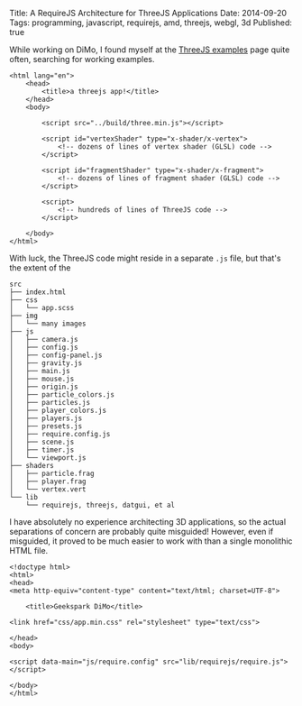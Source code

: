 Title: A RequireJS Architecture for ThreeJS Applications
Date: 2014-09-20
Tags: programming, javascript, requirejs, amd, threejs, webgl, 3d
Published: true

While working on DiMo, I found myself at the [ThreeJS
examples][threejsexamples] page quite often, searching for working examples.

    <html lang="en">
        <head>
            <title>a threejs app!</title>
        </head>
        <body>

            <script src="../build/three.min.js"></script>

            <script id="vertexShader" type="x-shader/x-vertex">
                <!-- dozens of lines of vertex shader (GLSL) code -->
            </script>

            <script id="fragmentShader" type="x-shader/x-fragment">
                <!-- dozens of lines of fragment shader (GLSL) code -->
            </script>

            <script>
                <!-- hundreds of lines of ThreeJS code -->
            </script>

        </body>
    </html>

With luck, the ThreeJS code might reside in a separate `.js` file, but that's
the extent of the 

    src
    ├── index.html
    ├── css
    │   └── app.scss
    ├── img
    │   └── many images
    ├── js
    │   ├── camera.js
    │   ├── config.js
    │   ├── config-panel.js
    │   ├── gravity.js
    │   ├── main.js
    │   ├── mouse.js
    │   ├── origin.js
    │   ├── particle_colors.js
    │   ├── particles.js
    │   ├── player_colors.js
    │   ├── players.js
    │   ├── presets.js
    │   ├── require.config.js
    │   ├── scene.js
    │   ├── timer.js
    │   └── viewport.js
    ├── shaders
    │   ├── particle.frag
    │   ├── player.frag
    │   └── vertex.vert
    └── lib
        └── requirejs, threejs, datgui, et al

I have absolutely no experience architecting 3D applications, so the actual
separations of concern are probably quite misguided!  However, even if
misguided, it proved to be much easier to work with than a single monolithic
HTML file.

    <!doctype html>
    <html>
    <head>
    <meta http-equiv="content-type" content="text/html; charset=UTF-8">

        <title>Geekspark DiMo</title>

    <link href="css/app.min.css" rel="stylesheet" type="text/css">

    </head>
    <body>

    <script data-main="js/require.config" src="lib/requirejs/require.js"></script>

    </body>
    </html>



[threejsexamples]: http://threejs.org/examples/
